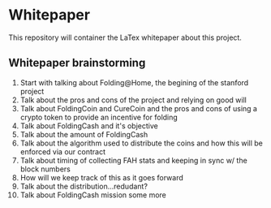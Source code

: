 # Whitepaper

This repository will container the LaTex whitepaper about this project.

## Whitepaper brainstorming

1. Start with talking about Folding@Home, the begining of the stanford project
2. Talk about the pros and cons of the project and relying on good will
3. Talk about FoldingCoin and CureCoin and the pros and cons of using a crypto token to provide an incentive for folding
4. Talk about FoldingCash and it's objective
5. Talk about the amount of FoldingCash
6. Talk about the algorithm used to distribute the coins and how this will be enforced via our contract
7. Talk about timing of collecting FAH stats and keeping in sync w/ the block numbers
8. How will we keep track of this as it goes forward
9. Talk about the distribution...redudant?
10. Talk about FoldingCash mission some more
